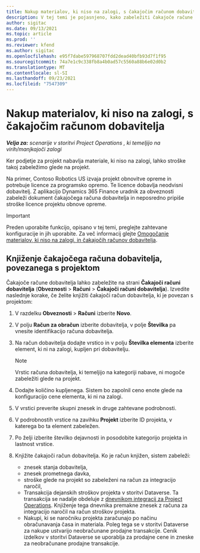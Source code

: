 ```yaml
---
title: Nakup materialov, ki niso na zalogi, s čakajočim računom dobavitelja
description: V tej temi je pojasnjeno, kako zabeležiti čakajoče račune dobavitelja.
author: sigitac
ms.date: 09/13/2021
ms.topic: article
ms.prod: ''
ms.reviewer: kfend
ms.author: sigitac
ms.openlocfilehash: e95f7dabe597968707fdd2dead40bfb93d7f1f95
ms.sourcegitcommit: 74a7e1c9c338fb8a4b0ad57c5560a88b6e02d0b2
ms.translationtype: MT
ms.contentlocale: sl-SI
ms.lasthandoff: 09/23/2021
ms.locfileid: "7547309"
---
```

# <a name="purchase-non-stocked-materials-using-a-pending-vendor-invoice"></a>Nakup materialov, ki niso na zalogi, s čakajočim računom dobavitelja

_**Velja za:** scenarije v storitvi Project Operations , ki temeljijo na virih/manjkajoči zalogi_

Ker podjetje za projekt nabavlja materiale, ki niso na zalogi, lahko stroške takoj zabeležimo glede na projekt. 

Na primer, Contoso Robotics US izvaja projekt obnovitve opreme in potrebuje licence za programsko opremo. Te licence dobavlja neodvisni dobavitelj.  Z aplikacijo Dynamics 365 Finance uradnik za obveznosti zabeleži dokument čakajočega računa dobavitelja in neposredno pripiše stroške licence projektu obnove opreme. 

> [!IMPORTANT]
> Preden uporabite funkcijo, opisano v tej temi, preglejte zahtevane konfiguracije in jih uporabite. Za več informacij glejte [Omogočanje materialov, ki niso na zalogi, in čakajočih računov dobavitelja](configure-materials-nonstocked.md). 

## <a name="post-a-project-related-pending-vendor-invoice"></a>Knjiženje čakajočega računa dobavitelja, povezanega s projektom 

Čakajoče račune dobavitelja lahko zabeležite na strani **Čakajoči računi dobavitelja** (**Obveznosti** > **Računi** > **Čakajoči računi dobavitelja**). Izvedite naslednje korake, če želite knjižiti čakajoči račun dobavitelja, ki je povezan s projektom:

1. V razdelku **Obveznosti** > **Računi** izberite **Novo**. 
2. V polju **Račun za obračun** izberite dobavitelja, v polje **Številka** pa vnesite identifikacijo računa dobavitelja.
3. Na račun dobavitelja dodajte vrstico in v polju **Številka elementa** izberite element, ki ni na zalogi, kupljen pri dobavitelju. 

    > [!NOTE]
    > Vrstic računa dobavitelja, ki temeljijo na kategoriji nabave, ni mogoče zabeležiti glede na projekt. 
    
5. Dodajte količino kupljenega. Sistem bo zapolnil ceno enote glede na konfiguracijo cene elementa, ki ni na zalogi. 
6. V vrstici preverite skupni znesek in druge zahtevane podrobnosti.
7. V podrobnostih vrstice na zavihku **Projekt** izberite ID projekta, v katerega bo ta element zabeležen.
8. Po želji izberite številko dejavnosti in posodobite kategorijo projekta in lastnost vrstice.
9. Knjižite čakajoči račun dobavitelja. Ko je račun knjižen, sistem zabeleži:
    
    - znesek stanja dobavitelja,
    - znesek prometnega davka,
    - stroške glede na projekt so zabeleženi na račun za integracijo naročil,
    - Transakcija dejanskih stroškov projekta v storitvi Dataverse.  Ta transakcija se nadalje obdeluje z [dnevnikom integracij za Project Operations](../project-accounting/project-operations-integration-journal.md). Knjiženje tega dnevnika premakne znesek z računa za integracijo naročil na račun stroškov projekta. 
    - Nakupi, ki se naročniku projekta zaračunajo po načinu obračunavanja časa in materiala. Poleg tega se v storitvi Dataverse za nakupe ustvarijo neobračunane prodajne transakcije. Cenik izdelkov v storitvi Dataverse se uporablja za prodajne cene in zneske za neobračunane prodajne transakcije.
